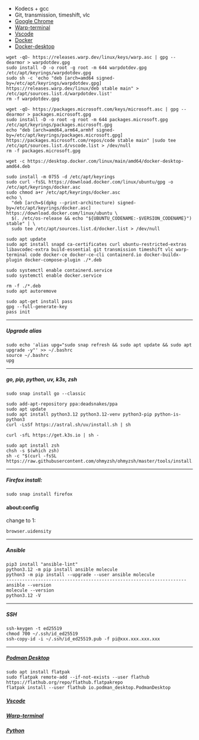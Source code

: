 - Kodecs + gcc
- Git, transmission, timeshift, vlc
- [Google Chrome](https://www.google.com/chrome)
- [Warp-terminal](https://www.warp.dev)
- [Vscode](https://code.visualstudio.com)
- [Docker](https://docs.docker.com/engine/install/ubuntu)
- [Docker-desktop](https://docs.docker.com/desktop/setup/install/linux/ubuntu)
```
wget -qO- https://releases.warp.dev/linux/keys/warp.asc | gpg --dearmor > warpdotdev.gpg
sudo install -D -o root -g root -m 644 warpdotdev.gpg /etc/apt/keyrings/warpdotdev.gpg
sudo sh -c 'echo "deb [arch=amd64 signed-by=/etc/apt/keyrings/warpdotdev.gpg] https://releases.warp.dev/linux/deb stable main" > /etc/apt/sources.list.d/warpdotdev.list'
rm -f warpdotdev.gpg

wget -qO- https://packages.microsoft.com/keys/microsoft.asc | gpg --dearmor > packages.microsoft.gpg
sudo install -D -o root -g root -m 644 packages.microsoft.gpg /etc/apt/keyrings/packages.microsoft.gpg
echo "deb [arch=amd64,arm64,armhf signed-by=/etc/apt/keyrings/packages.microsoft.gpg] https://packages.microsoft.com/repos/code stable main" |sudo tee /etc/apt/sources.list.d/vscode.list > /dev/null
rm -f packages.microsoft.gpg

wget -c https://desktop.docker.com/linux/main/amd64/docker-desktop-amd64.deb

sudo install -m 0755 -d /etc/apt/keyrings
sudo curl -fsSL https://download.docker.com/linux/ubuntu/gpg -o /etc/apt/keyrings/docker.asc
sudo chmod a+r /etc/apt/keyrings/docker.asc
echo \
  "deb [arch=$(dpkg --print-architecture) signed-by=/etc/apt/keyrings/docker.asc] https://download.docker.com/linux/ubuntu \
  $(. /etc/os-release && echo "${UBUNTU_CODENAME:-$VERSION_CODENAME}") stable" | \
  sudo tee /etc/apt/sources.list.d/docker.list > /dev/null

sudo apt update
sudo apt install snapd ca-certificates curl ubuntu-restricted-extras libavcodec-extra build-essential git transmission timeshift vlc warp-terminal code docker-ce docker-ce-cli containerd.io docker-buildx-plugin docker-compose-plugin ./*.deb

sudo systemctl enable containerd.service
sudo systemctl enable docker.service

rm -f ./*.deb
sudo apt autoremove

sudo apt-get install pass
gpg --full-generate-key
pass init
```
--------------------------------------------------------------------
##### Upgrade alias
```
sudo echo 'alias upg="sudo snap refresh && sudo apt update && sudo apt upgrade -y"' >> ~/.bashrc
source ~/.bashrc
upg
```
--------------------------------------------------------------------
##### go, pip, python, uv, k3s, zsh
```
sudo snap install go --classic

sudo add-apt-repository ppa:deadsnakes/ppa
sudo apt update
sudo apt install python3.12 python3.12-venv python3-pip python-is-python3
curl -LsSf https://astral.sh/uv/install.sh | sh

curl -sfL https://get.k3s.io | sh -

sudo apt install zsh
chsh -s $(which zsh)
sh -c "$(curl -fsSL https://raw.githubusercontent.com/ohmyzsh/ohmyzsh/master/tools/install.sh)"
```
--------------------------------------------------------------------
##### Firefox install:
```
sudo snap install firefox
```
#### about:config
change to 1:
```
browser.uidensity
```
--------------------------------------------------------------------
##### Ansible
```
pip3 install "ansible-lint"
python3.12 -m pip install ansible molecule
python3 -m pip install --upgrade --user ansible molecule
--------------------------------------------------------------------
ansible --version
molecule --version
python3.12 -V
```
--------------------------------------------------------------------
##### SSH
```
ssh-keygen -t ed25519
chmod 700 ~/.ssh/id_ed25519
ssh-copy-id -i ~/.ssh/id_ed25519.pub -f pi@ххх.ххх.ххх.ххх
```
--------------------------------------------------------------------
##### [Podman Desktop](https://podman-desktop.io/downloads)
```
sudo apt install flatpak
sudo flatpak remote-add --if-not-exists --user flathub https://flathub.org/repo/flathub.flatpakrepo
flatpak install --user flathub io.podman_desktop.PodmanDesktop
```
##### [Vscode](https://code.visualstudio.com)
##### [Warp-terminal](https://www.warp.dev)
##### [Python](https://github.com/morheus9/bash/blob/main/scripts%20and%20patterns/python.md)
